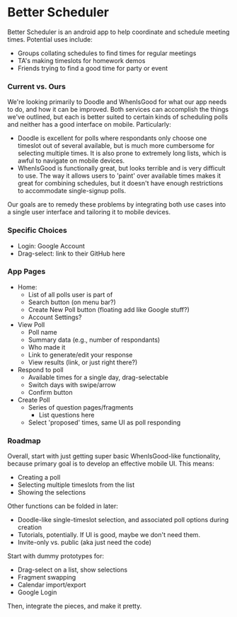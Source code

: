 # Better Scheduler

Better Scheduler is an android app to help coordinate and schedule meeting times.  Potential uses include:

  - Groups collating schedules to find times for regular meetings
  - TA's making timeslots for homework demos
  - Friends trying to find a good time for party or event

### Current vs. Ours

We're looking primarily to Doodle and WhenIsGood for what our app needs to do, and how it can be improved.  Both services can accomplish the things we've outlined, but each is better suited to certain kinds of scheduling polls and neither has a good interface on mobile.  Particularly:

  - Doodle is excellent for polls where respondants only choose one timeslot out of several available, but is much more cumbersome for selecting multiple times.  It is also prone to extremely long lists, which is awful to navigate on mobile devices.
  - WhenIsGood is functionally great, but looks terrible and is very difficult to use.  The way it allows users to 'paint' over available times makes it great for combining schedules, but it doesn't have enough restrictions to accommodate single-signup polls.

Our goals are to remedy these problems by integrating both use cases into a single user interface and tailoring it to mobile devices.

### Specific Choices

- Login: Google Account
- Drag-select: link to their GitHub here

### App Pages

- Home:
  - List of all polls user is part of
  - Search button (on menu bar?)
  - Create New Poll button (floating add like Google stuff?)
  - Account Settings?
- View Poll
  - Poll name
  - Summary data (e.g., number of respondants)
  - Who made it
  - Link to generate/edit your response
  - View results (link, or just right there?)
- Respond to poll
  - Available times for a single day, drag-selectable
  - Switch days with swipe/arrow
  - Confirm button
- Create Poll
  - Series of question pages/fragments
    - List questions here
  - Select 'proposed' times, same UI as poll responding

### Roadmap

Overall, start with just getting super basic WhenIsGood-like functionality, because primary goal is to develop an effective mobile UI.  This means:
  - Creating a poll
  - Selecting multiple timeslots from the list
  - Showing the selections

Other functions can be folded in later:
  - Doodle-like single-timeslot selection, and associated poll options during creation
  - Tutorials, potentially.  If UI is good, maybe we don't need them.
  - Invite-only vs. public (aka just need the code)

Start with dummy prototypes for:

  - Drag-select on a list, show selections
  - Fragment swapping
  - Calendar import/export
  - Google Login

Then, integrate the pieces, and make it pretty.
